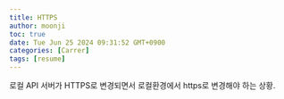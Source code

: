 ```yaml
---
title: HTTPS
author: moonji
toc: true
date: Tue Jun 25 2024 09:31:52 GMT+0900
categories: [Carrer]
tags: [resume]
---
```


로컬 API 서버가 HTTPS로 변경되면서 로컬환경에서 https로 변경해야 하는 상황.
